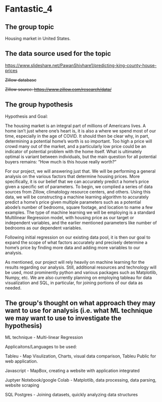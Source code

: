 # Fantastic_4

## The group topic

Housing market in United States. 

## The data source used for the topic


https://www.slideshare.net/PawanShivhare1/predicting-king-county-house-prices


~~Zillow database~~

~~Zillow source: https://www.zillow.com/research/data/~~

## The group hypothesis

Hypothesis and Goal:

The housing market is an integral part of millions of Americans lives. A home isn’t just where one’s heart is, it is also a where we spend most of our time, especially in the age of COVID. It should then be clear why, in part, determining a potential home’s worth is so important. Too high a price will crowd many out of the market, and a particularly low price could be an indicator of potential problem with the home itself. What is ultimately optimal is variant between individuals, but the main question for all potential buyers remains: “How much is this house really worth?”

For our project, we will answering just that. We will be performing a general analysis on the various factors that determine housing prices. More specifically, it is our belief that we can accurately predict a home’s price given a specific set of parameters. To begin, we complied a series of data sources from Zillow, climatology resource centers, and others. Using this data, we will be constructing a machine learning algorithm to accurately predict a home’s price given multiple parameters such as a potential abode’s number of bedrooms, square footage, and location to name a few examples. The type of machine learning we will be employing is a standard Multilinear Regression model, with housing price as our target or independent variables, and the earlier mentioned parameters like number of bedrooms as our dependent variables. 

Following initial regression on our existing data pool, it is then our goal to expand the scope of what factors accurately and precisely determine a home’s price by finding more data and adding more variables to our analysis.

As mentioned, our project will rely heavily on machine learning for the results regarding our analysis. Still, additional resources and technology will be used, most prominently python and various packages such as Matplotlib, Numpy, etc. We are also currently planning on employing tableau for data visualization and SQL, in particular, for joining portions of our data as needed.

## The group's thought on what approach they may want to use for analysis (i.e. what ML technique we may want to use to investigate the hypothesis)

ML technique - Multi-linear Regression

Applicaitons/Languages to be used:

Tableu - Map Visulization, Charts, visual data comparison, Tableu Public for web application. 

Javascript - MapBox, creating a website with application integrated

Juptyer Notebook/google Colab - Matplotlib, data processing, data parsing, website scraping

SQL Postgres - Joining datasets, quickly analyzing data structures



